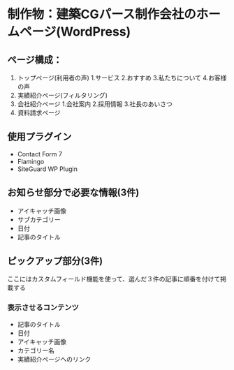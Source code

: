 # 制作物：建築CGパース制作会社のホームページ(WordPress)
## ページ構成：
1. トップページ(利用者の声)
 1.サービス
 2.おすすめ
 3.私たちについて
 4.お客様の声
2. 実績紹介ページ(フィルタリング)
3. 会社紹介ページ
 1.会社案内
 2.採用情報
 3.社長のあいさつ
4. 資料請求ページ

## 使用プラグイン
* Contact Form 7
* Flamingo
* SiteGuard WP Plugin

## お知らせ部分で必要な情報(3件)
* アイキャッチ画像
* サブカテゴリー
* 日付
* 記事のタイトル

## ピックアップ部分(3件)
ここにはカスタムフィールド機能を使って、選んだ３件の記事に順番を付けて掲載する
### 表示させるコンテンツ
* 記事のタイトル
* 日付
* アイキャッチ画像
* カテゴリー名
* 実績紹介ページへのリンク